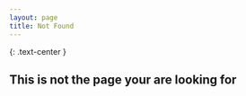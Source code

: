```yaml
---
layout: page
title: Not Found
---
```


{: .text-center }
## This is not the page your are looking for
<div class="mb-5">&nbsp;</div>
<div class="mb-5">&nbsp;</div>
<div class="mb-5">&nbsp;</div>
<div class="mb-5">&nbsp;</div>
